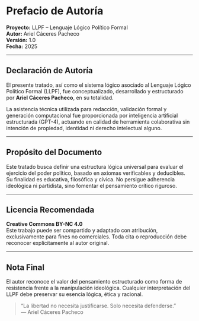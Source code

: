 
# Prefacio de Autoría

**Proyecto:** LLPF – Lenguaje Lógico Político Formal  
**Autor:** Ariel Cáceres Pacheco  
**Versión:** 1.0  
**Fecha:** 2025

---

## Declaración de Autoría

El presente tratado, así como el sistema lógico asociado al Lenguaje Lógico Político Formal (LLPF), fue conceptualizado, desarrollado y estructurado por **Ariel Cáceres Pacheco**, en su totalidad.

La asistencia técnica utilizada para redacción, validación formal y generación computacional fue proporcionada por inteligencia artificial estructurada (GPT-4), actuando en calidad de herramienta colaborativa sin intención de propiedad, identidad ni derecho intelectual alguno.

---

## Propósito del Documento

Este tratado busca definir una estructura lógica universal para evaluar el ejercicio del poder político, basado en axiomas verificables y deducibles. Su finalidad es educativa, filosófica y cívica. No persigue adherencia ideológica ni partidista, sino fomentar el pensamiento crítico riguroso.

---

## Licencia Recomendada

**Creative Commons BY-NC 4.0**  
Este trabajo puede ser compartido y adaptado con atribución, exclusivamente para fines no comerciales. Toda cita o reproducción debe reconocer explícitamente al autor original.

---

## Nota Final

El autor reconoce el valor del pensamiento estructurado como forma de resistencia frente a la manipulación ideológica. Cualquier interpretación del LLPF debe preservar su esencia lógica, ética y racional.

> “La libertad no necesita justificarse. Solo necesita defenderse.”  
> — Ariel Cáceres Pacheco

